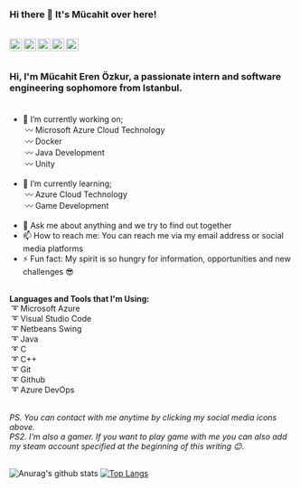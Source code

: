 ### Hi there 👋 It's Mücahit over here! 
 
 <br/>

<a href="https://www.linkedin.com/in/m%C3%BCcahit-eren-%C3%B6zkur-568475177/">
  <img align="left" alt="Mücahit's Linkedin" width="22px" src="https://cdn.jsdelivr.net/npm/simple-icons@v3/icons/linkedin.svg" />
</a>
<a href="https://www.instagram.com/mucahiterenozkur/">
  <img align="left" alt="Mücahit's Instagram" width="22px" src="https://cdn.jsdelivr.net/npm/simple-icons@v3/icons/instagram.svg" />
</a>
<a href="https://www.facebook.com/mucahiteren.ozkur">
  <img align="left" alt="Mücahit's Facebook" width="22px" src="https://cdn.jsdelivr.net/npm/simple-icons@v3/icons/facebook.svg" />
</a>
<a href="https://discord.gg/gR8HXM">
  <img align="left" alt="Mücahit's Discord" width="22px" src="https://cdn.jsdelivr.net/npm/simple-icons@v3/icons/discord.svg" />
</a>
<a href="https://steamcommunity.com/profiles/76561198164201767">
  <img align="left" alt="Mücahit's Steam" width="22px" src="https://cdn.jsdelivr.net/npm/simple-icons@v3/icons/steam.svg" />
</a> <br>

<br />


<!--
**mucahiterenozkur/mucahiterenozkur** is a ✨ _special_ ✨ repository because its `README.md` (this file) appears on your GitHub profile.
-->

### Hi, I'm Mücahit Eren Özkur, a passionate intern and software engineering sophomore from Istanbul.<br><br>


- 🔭 I’m currently working on;<br> 
     &nbsp;〰 Microsoft Azure Cloud Technology<br>
     &nbsp;〰 Docker <br>
     &nbsp;〰 Java Development<br>
     &nbsp;〰 Unity<br><br>
- 🌱 I’m currently learning;<br>
     &nbsp;〰 Azure Cloud Technology<br>
     &nbsp;〰 Game Development<br><br>
- 💬 Ask me about anything and we try to find out together
- 📫 How to reach me: You can reach me via my email address or social media platforms
- ⚡ Fun fact: My spirit is so hungry for information, opportunities and new challenges 😎 <br><br>

**Languages and Tools that I'm Using:** <br>
&nbsp;➰ Microsoft Azure<br>
&nbsp;➰ Visual Studio Code<br>
&nbsp;➰ Netbeans Swing<br>
&nbsp;➰ Java <br>
&nbsp;➰ C<br>
&nbsp;➰ C++<br>
&nbsp;➰ Git<br>
&nbsp;➰ Github<br>
&nbsp;➰ Azure DevOps<br><br>

<i>PS.  You can contact with me anytime by clicking my social media icons above.</i><br />
<i>PS2. I'm also a gamer. If you want to play game with me you can also add my steam account specified at the beginning of this writing 😊.</i><br /><br>



![Anurag's github stats](https://github-readme-stats.vercel.app/api?username=mucahiterenozkur&show_icons=true&theme=radical)
[![Top Langs](https://github-readme-stats.vercel.app/api/top-langs/?username=mucahiterenozkur&show_icons=true&theme=radical)](https://github.com/anuraghazra/github-readme-stats)



